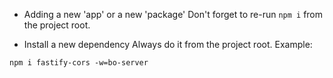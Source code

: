  - Adding a new 'app' or a new 'package'
Don't forget to re-run `npm i` from the project root.

 - Install a new dependency
Always do it from the project root.
Example:
```
npm i fastify-cors -w=bo-server
```
